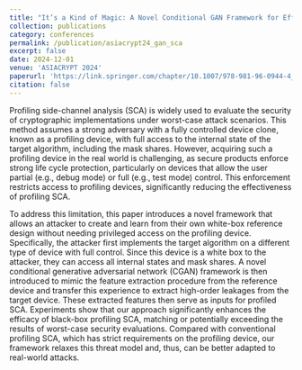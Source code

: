 ```yaml
---
title: "It’s a Kind of Magic: A Novel Conditional GAN Framework for Efficient Profiling Side-Channel Analysis"
collection: publications
category: conferences
permalink: /publication/asiacrypt24_gan_sca
excerpt: false
date: 2024-12-01
venue: 'ASIACRYPT 2024'
paperurl: 'https://link.springer.com/chapter/10.1007/978-981-96-0944-4_4'
citation: false
---
```


Profiling side-channel analysis (SCA) is widely used to evaluate the security of cryptographic implementations under worst-case attack scenarios. This method assumes a strong adversary with a fully controlled device clone, known as a profiling device, with full access to the internal state of the target algorithm, including the mask shares. However, acquiring such a profiling device in the real world is challenging, as secure products enforce strong life cycle protection, particularly on devices that allow the user partial (e.g., debug mode) or full (e.g., test mode) control. This enforcement restricts access to profiling devices, significantly reducing the effectiveness of profiling SCA.

To address this limitation, this paper introduces a novel framework that allows an attacker to create and learn from their own white-box reference design without needing privileged access on the profiling device. Specifically, the attacker first implements the target algorithm on a different type of device with full control. Since this device is a white box to the attacker, they can access all internal states and mask shares. A novel conditional generative adversarial network (CGAN) framework is then introduced to mimic the feature extraction procedure from the reference device and transfer this experience to extract high-order leakages from the target device. These extracted features then serve as inputs for profiled SCA. Experiments show that our approach significantly enhances the efficacy of black-box profiling SCA, matching or potentially exceeding the results of worst-case security evaluations. Compared with conventional profiling SCA, which has strict requirements on the profiling device, our framework relaxes this threat model and, thus, can be better adapted to real-world attacks.
